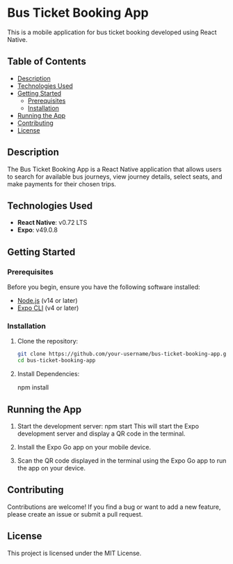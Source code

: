 # Bus Ticket Booking App

This is a mobile application for bus ticket booking developed using React Native.

## Table of Contents

- [Description](#description)
- [Technologies Used](#technologies-used)
- [Getting Started](#getting-started)
  - [Prerequisites](#prerequisites)
  - [Installation](#installation)
- [Running the App](#running-the-app)
- [Contributing](#contributing)
- [License](#license)

## Description

The Bus Ticket Booking App is a React Native application that allows users to search for available bus journeys, view journey details, select seats, and make payments for their chosen trips.

## Technologies Used

- **React Native**: v0.72 LTS
- **Expo**: v49.0.8

## Getting Started

### Prerequisites

Before you begin, ensure you have the following software installed:

- [Node.js](https://nodejs.org/) (v14 or later)
- [Expo CLI](https://docs.expo.dev/get-started/installation/) (v4 or later)

### Installation

1. Clone the repository:

   ```bash
   git clone https://github.com/your-username/bus-ticket-booking-app.git
   cd bus-ticket-booking-app

2. Install Dependencies:

   npm install

## Running the App

1. Start the development server:
   npm start
   This will start the Expo development server and display a QR code in the terminal.

2. Install the Expo Go app on your mobile device.

3. Scan the QR code displayed in the terminal using the Expo Go app to run the app on your device.   

## Contributing
Contributions are welcome! If you find a bug or want to add a new feature, please create an issue or submit a pull request.

## License
This project is licensed under the MIT License.